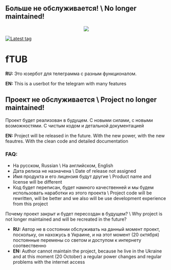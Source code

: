## Больше не обслуживается! \ No longer maintained!

<p align="center">
  <img src="https://github.com/ftdot/ftdot/raw/main/imgs/ftub-iicon.png" />
</p>

[![Latest tag](https://img.shields.io/github/v/tag/ftdot/ftub?label=TAG&style=for-the-badge)](https://github.com/ftdot/ftub/releases/tag/b1.1)

# fTUB

**RU:** Это юзербот для телеграмма с разным функционалом.

**EN:** This is a userbot for the telegram with many features

## Проект не обслуживается \ Project no longer maintained!
Проект будет реализован в будущем. С новыми силами, с новыми возможностями. С чистым кодом и детальной документацией

**EN:** Project will be released in the future. With the new power, with the new feautres. With the clean code and detailed documentation

### FAQ:
- На русском, Russian \ На английском, English
- Дата релиза не назначена \ Date of release not assigned
- Имя продукта и его лицензия будут другие \ Product name and license will be different
- Код будет переписан, будет намного качественней и мы будем использовать наработки из этого проекта \ Project code will be rewritten, will be better and we also will be use development experience from this project

Почему проект закрыт и будет пересоздан в будущем? \ Why project is not longer maintained and will be recreated in the future?
- **RU:** Автор не в состоянии обслуживать на данный момент проект, поскольку, он нахожусь в Украине, и на этот момент (20 октября) постоянные перемены со светом и доступом к интернету соотвественно
- **EN:** Author cannot maintain the project, because he live in the Ukraine and at this moment (20 October) a regular power changes and regular problems with the internet access
